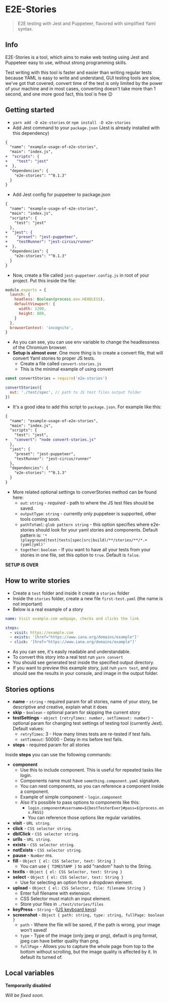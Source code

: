 # E2E-Stories

> E2E testing with Jest and Puppeteer, flavored with simplified Yaml syntax.

## Info

E2E-Stories is a tool, which aims to make web testing using Jest and Puppeteer easy to use, without strong programming skills.

Test writing with this tool is faster and easier than writing regular tests because YAML is easy to write and understand, GUI testing tools are slow, we've got that covered, convert time of the test is only limited by the power of your machine and in most cases, converting doesn't take more than 1 second, and one more good fact, this tool is free 😉

## Getting started
* `yarn add -D e2e-stories` or `npm install -D e2e-stories`
* Add Jest command to your `package.json` \(Jest is already installed with this dependency\)

```diff
{
  "name": "example-usage-of-e2e-stories",
  "main": "index.js",
+  "scripts": {
+    "test": "jest"
+  },
  "dependencies": {
    "e2e-stories": "^0.1.3"
  }
}
```

* Add Jest config for puppeteer to package.json

```diff
{
  "name": "example-usage-of-e2e-stories",
  "main": "index.js",
  "scripts": {
    "test": "jest"
  },
+  "jest": {
+    "preset": "jest-puppeteer",
+    "testRunner": "jest-circus/runner"
+  },
  "dependencies": {
    "e2e-stories": "^0.1.3"
  }
}
```

* Now, create a file called `jest-puppeteer.config.js` in root of your project. Put this inside the file:

```javascript
module.exports = {
  launch: {
    headless: Boolean(process.env.HEADLESS),
    defaultViewport: {
      width: 1200,
      height: 800,
    }
  },
  browserContext: 'incognito',
}
```

* As you can see, you can use env variable to change the headlessness of the Chromium browser.
* **Setup is almost over**. One more thing is to create a convert file, that will convert Yaml stories to proper JS tests.
  * Create a file called `convert-stories.js`
  * This is the minimal example of using convert

```javascript
const convertStories = require('e2e-stories')

convertStories({
  out: './test/spec', // path to JS test files output folder
})
```

* It's a good idea to add this script to `package.json`. For example like this:

```diff
{
  "name": "example-usage-of-e2e-stories",
  "main": "index.js",
  "scripts": {
    "test": "jest",
+   "convert": "node convert-stories.js"
  },
  "jest": {
    "preset": "jest-puppeteer",
    "testRunner": "jest-circus/runner"
  },
  "dependencies": {
    "e2e-stories": "^0.1.3"
  }
}
```

* More related optional settings to converStories method can be found here: 
  * `out`: `string` - _required_ - path to where the JS test files should be saved.
  * `outputType`: `string` - currently only puppeteer is supported, other tools coming soon.
  * `pathToYaml`: `glob pattern string` - this option specifies where e2e-stories should look for your yaml stories and components. Default pattern is: `'*(playground|test|tests|spec|src|build)/**/stories/**/*.+(yaml|yml)'`
  * `together`: `boolean` - If you want to have all your tests from your stories in one file, set this option to `true`. Default is `false`.

**SETUP IS OVER**

## How to write stories

* Create a `test` folder and inside it create a `stories` folder
* Inside the `stories` folder, create a new file `first-test.yaml` \(the name is not important\)
* Below is a real example of a story

```yaml
name: Visit example.com webpage, checks and clicks the link

steps: 
  - visit: https://example.com
  - exists: '[href="https://www.iana.org/domains/example"]'
  - click: '[href="https://www.iana.org/domains/example"]'
```

* As you can see, it's easily readable and understandable. 
* To convert this story into a real test run `yarn convert`
* You should see generated test inside the specified output directory.
* If you want to preview this example story, just run `yarn test`, and you should see the results in your console, and image in the output folder.

## Stories options

* **name** - `string` - required param for all stories, name of your story, be descriptive and creative, explain what it does
* **skip** - `boolean` - optional param for skipping the current story
* **testSettings** - `object {retryTimes: number, setTimeout: number}` - optional param for changing test settings of testing tool (currently Jest). Default values:
  * `retryTimes`: 3 - How many times tests are re-tested if test fails.
  * `setTimeout`: 50000 - Delay in ms before test fails.
* **steps** - required param for all stories

Inside **steps** you can use the following commands:

* **component**
  * Use this to include component. This is useful for repeated tasks like login.
  * Components name must have `something.component.yaml` signature.
  * You can nest components, so you can reference a component inside a component.
  * Example of simple component - `login.component`
  * Also it's possible to pass options to components like this:
    * `login.component#username=${bestTesterEver}#pass=${process.env.PASS}`
    * You can reference those options like regular variables.
* **visit** - `URL string`.
* **click** - `CSS selector string`.
* **dblClick** - `CSS selector string`.
* **urlIs** - `URL string`.
* **exists** - `CSS selector string`.
* **notExists** - `CSS selector string`.
* **pause** - `Number` ms.
* **fill** - `Object { el: CSS Selector, text: String }`
  * You can use `{ TIMESTAMP }` to add "random" hash to the String.
* **textIs** - `Object { el: CSS Selector, text: String }`
* **select** - `Object { el: CSS Selector, text: String }`
  * Use for selecting an option from a dropdown element.
* **upload** - `Object { el: CSS Selector, file: filename String }`
  * Enter full filename with extension.
  * CSS Selector must match an input element.
  * Store your files in `./test/stories/files`
* **keyPress** - `String` - \([US keyboard keys](./src/core/types.ts#L133)\)
* **screenshot** - `Object { path: string, type: string, fullPage: boolean }`
  * `path` - Where the file will be saved, if the path is wrong, your image won't saved!
  * `type` - Type of the image (only jpeg or png), default is png format, jpeg can have better quality than png.
  * `fullPage` - Allows you to capture the whole page from top to the bottom without scrolling, 
  but the image quality is affected by it. In default its turned of.

## Local variables

**Temporarily disabled**

_Will be fixed soon._
